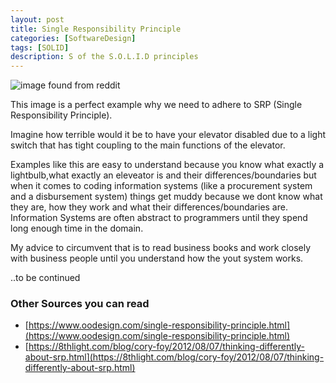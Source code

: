 ```yaml
---
layout: post
title: Single Responsibility Principle
categories: [SoftwareDesign]
tags: [SOLID]
description: S of the S.O.L.I.D principles
---
```


![image found from reddit](https://preview.redd.it/fgqty05zgoyy.jpg?width=640&crop=smart&auto=webp&s=bb6ce35728aacf199144de322a1455d675fa8077)

This image is a perfect example why we need to adhere to SRP (Single Responsibility Principle).

Imagine how terrible would it be to have your elevator disabled due to a light switch that has tight coupling to the main functions of the elevator.

Examples like this are easy to understand because you know what exactly a lightbulb,what exactly an eleveator is and their differences/boundaries but when it comes to coding information systems (like a procurement system and a disbursement system) things get muddy because we dont know what they are, how they work and what their differences/boundaries are. Information Systems are often abstract to programmers until they spend long enough time in the domain.

My advice to circumvent that is to read business books and work closely with business people until you understand how the yout system works.

..to be continued

### Other Sources you can read
* [https://www.oodesign.com/single-responsibility-principle.html](https://www.oodesign.com/single-responsibility-principle.html)
* [https://8thlight.com/blog/cory-foy/2012/08/07/thinking-differently-about-srp.html](https://8thlight.com/blog/cory-foy/2012/08/07/thinking-differently-about-srp.html)
